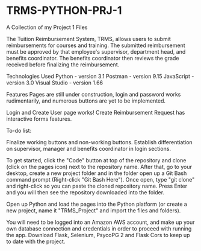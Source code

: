 # TRMS-PYTHON-PRJ-1
A Collection of my Project 1 Files

The Tuition Reimbursement System, TRMS, allows users to submit reimbursements for courses and training. The submitted reimbursement must be approved by that employee's supervisor, department head, and benefits coordinator. The benefits coordinator then reviews the grade received before finalizing the reimbursement.

Technologies Used
Python - version 3.1
Postman - version 9.15
JavaScript - version 3.0
Visual Studio - version 1.66

Features
Pages are still under construction, login and password works rudimentarily, and numerous buttons are yet to be implemented.

Login and Create User page works!
Create Reimbursement Request has interactive forms features.

To-do list:

Finalize working buttons and non-working buttons.
Establish differentiation on supervisor, manager and benefits coordinator in login sections.

To get started, click the "Code" button at top of the repository and clone (click on the pages icon) next to the repository name. After that, go to your desktop, create a new project folder and in the folder open up a Git Bash command prompt (Right-click "Git Bash Here").
Once open, type "git clone" and right-click so you can paste the cloned repository name. Press Enter and you will then see the repository downloaded into the folder.

Open up Python and load the pages into the Python platform (or create a new project, name it "TRMS_Project" and import the files and folders).

You will need to be logged into an Amazon AWS account, and make up your own database connection and credentials in order to proceed with running the app.
Download Flask, Selenium, PsycoPG 2 and Flask Cors to keep up to date with the project.


